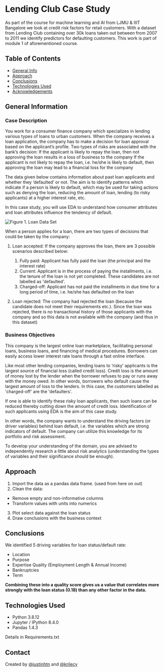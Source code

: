 # Lending Club Case Study

As part of the course for machine learning and AI from LJMU & IIIT Bangalore we look at credit risk factors for retail customers. With a dataset from Lending Club containing over 30k loans taken out between from 2007 to 2011 we identify predictors for defaulting customers.
This work is part of module 1 of aforementioned course.

## Table of Contents
* [General Info](#general-information)
* [Approach](#Approach)
* [Conclusions](#conclusions)
* [Technologies Used](#technologies-used)
* [Acknowledgements](#acknowledgements)

<!-- You can include any other section that is pertinent to your problem -->

## General Information

### Case Description
You work for a consumer finance company which specializes in lending various types of loans to urban customers. When the company receives a loan application, the company has to make a decision for loan approval based on the applicant’s profile. Two types of risks are associated with the bank’s decision:
If the applicant is likely to repay the loan, then not approving the loan results in a loss of business to the company
If the applicant is not likely to repay the loan, i.e. he/she is likely to default, then approving the loan may lead to a financial loss for the company

The data given below contains information about past loan applicants and whether they ‘defaulted’ or not. The aim is to identify patterns which indicate if a person is likely to default, which may be used for taking actions such as denying the loan, reducing the amount of loan, lending (to risky applicants) at a higher interest rate, etc.
 
In this case study, you will use EDA to understand how consumer attributes and loan attributes influence the tendency of default.

![Figure 1. Loan Data Set](https://user-images.githubusercontent.com/50957538/182487173-c8725d74-86d3-4dad-a101-6ce1a584aa89.png)

When a person applies for a loan, there are two types of decisions that could be taken by the company:

1. Loan accepted: If the company approves the loan, there are 3 possible scenarios described below:
    1. Fully paid: Applicant has fully paid the loan (the principal and the interest rate)
    2. Current: Applicant is in the process of paying the installments, i.e. the tenure of the loan is not yet completed. These candidates are not labelled as 'defaulted'.
    3. Charged-off: Applicant has not paid the installments in due time for a long period of time, i.e. he/she has defaulted on the loan 

2. Loan rejected: The company had rejected the loan (because the candidate does not meet their requirements etc.). Since the loan was rejected, there is no transactional history of those applicants with the company and so this data is not available with the company (and thus in this dataset)
 

### Business Objectives
This company is the largest online loan marketplace, facilitating personal loans, business loans, and financing of medical procedures. Borrowers can easily access lower interest rate loans through a fast online interface. 

Like most other lending companies, lending loans to ‘risky’ applicants is the largest source of financial loss (called credit loss). Credit loss is the amount of money lost by the lender when the borrower refuses to pay or runs away with the money owed. In other words, borrowers who default cause the largest amount of loss to the lenders. In this case, the customers labelled as 'charged-off' are the 'defaulters'. 

If one is able to identify these risky loan applicants, then such loans can be reduced thereby cutting down the amount of credit loss. Identification of such applicants using EDA is the aim of this case study.

In other words, the company wants to understand the driving factors (or driver variables) behind loan default, i.e. the variables which are strong indicators of default.  The company can utilize this knowledge for its portfolio and risk assessment. 

To develop your understanding of the domain, you are advised to independently research a little about risk analytics (understanding the types of variables and their significance should be enough).

<!-- You don't have to answer all the questions - just the ones relevant to your project. -->

## Approach
1. Import the data as a pandas data frame. (used from here on out)
2. Clean the data:
  - Remove empty and non-informative columns
  - Transform values with units into numerics
3. Plot select data against the loan status
4. Draw conclusions with the business context


<!-- You don't have to answer all the questions - just the ones relevant to your project. -->

## Conclusions

We identified 5 driving variables for loan status/default rate:
- Location
- Purpose
- Expertise Quality (Employment Length & Annual Income)
- Bankruptcies
- Term

**Combining these into a quality score gives us a value that correlates more strongly with the loan status (0.18) than any other factor in the data.**


## Technologies Used 
- Python            3.8.12
- Jupyter / IPython 8.4.0
- Pandas            1.4.3

Details in Requirements.txt

<!-- As the libraries versions keep on changing, it is recommended to mention the version of library used in this project -->

## Contact
Created by [@justinhtn](https://github.com/justinhtn) and [@krilecy](https://github.com/Krilecy)


<!-- Optional -->
<!-- ## License -->
<!-- This project is open source and available under the [... License](). -->

<!-- You don't have to include all sections - just the one's relevant to your project -->
